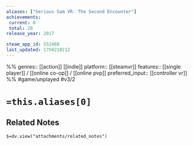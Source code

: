 ```yaml
---
aliases: ["Serious Sam VR: The Second Encounter"]
achievements:
 current: 0
 total: 28
release_year: 2017

steam_app_id: 552460
last_updated: 1750218212
---
```

%%
genres:: [[action]] [[indie]]
platform:: [[steamvr]]
features:: [[single player]] / [[online co-op]] / [[online pvp]]
preferred_input:: [[controller vr]]
%%
#game/unplayed
#v3/2

# `=this.aliases[0]`
## Related Notes
`$=dv.view("attachments/related_notes")`